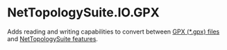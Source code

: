 # NetTopologySuite.IO.GPX

Adds reading and writing capabilities to convert between [GPX (*.gpx) files](https://www.topografix.com/gpx_for_users.asp) and [NetTopologySuite features](https://github.com/NetTopologySuite/NetTopologySuite.Features).
